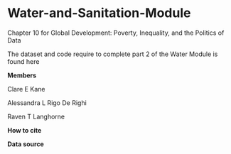 # Water-and-Sanitation-Module
Chapter 10 for Global Development: Poverty, Inequality, and the Politics of Data

The dataset and code require to complete part 2 of the Water Module is found here

**Members**

Clare E Kane

Alessandra L Rigo De Righi

Raven T Langhorne

**How to cite**

**Data source**
